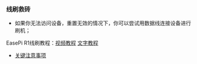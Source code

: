 ### 线刷救砖

- 如果你无法访问设备，重置无效的情况下，你可以尝试用数据线连接设备进行刷机；

EasePi R1线刷教程：[视频教程](https://www.bilibili.com/video/BV1CyBYYiEFg/) [文字教程](https://mp.weixin.qq.com/s/EBoEj5u5nkx9mY7u5fnydg)

- [关键注意事项](https://www.bilibili.com/video/BV1JXiRYXEUB/)